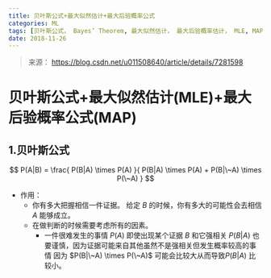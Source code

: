 ```yaml
---
title: 贝叶斯公式+最大似然估计+最大后验概率公式
categories: ML
tags: [贝叶斯公式， Bayes’ Theorem, 最大似然估计， 最大后验概率估计， MLE, MAP, maximum likelihood estimation, maximum a posterior probability estimation]
date: 2018-11-26
---
```

> 来源： https://blog.csdn.net/u011508640/article/details/7281598
# 贝叶斯公式+最大似然估计(MLE)+最大后验概率公式(MAP)
## 1.贝叶斯公式
$$ P(A|B) = \frac{ P(B|A) \times P(A) }{ P(B|A) \times P(A) + P(B|\~A) \times P(\~A) } $$
- 作用： 
  - 你有多大把握相信一件证据。 给定 $B$ 的时候，你有多大的可能性会去相信 $A$ 能够成立。
  - 在做判断的时候需要考虑所有的因素。
    - 一件很难发生的事情 $P(A)$ 即使出现某个证据 $B$ 和它强相关 $P(B|A)$ 也要谨慎，因为证据可能来自其他虽然不是强相关但发生概率较高的事情 因为 $P(B|\~A) \times P(\~A)$ 可能会比较大从而导致$P(B|A)$ 比较小。 
    
